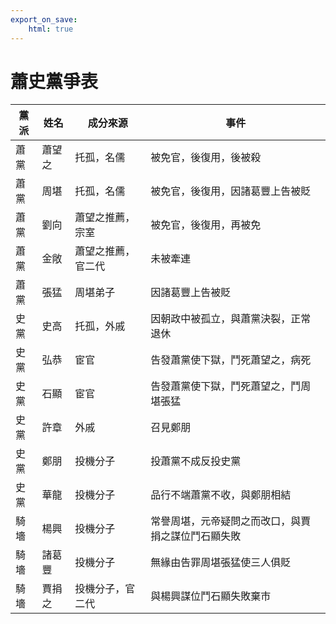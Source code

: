 ```yaml
---
export_on_save:
    html: true
---
```


# 蕭史黨爭表

黨派|姓名|成分來源|事件
--|--|--|--
蕭黨|蕭望之|托孤，名儒|被免官，後復用，後被殺
蕭黨|周堪|托孤，名儒|被免官，後復用，因諸葛豐上告被貶
蕭黨|劉向|蕭望之推薦，宗室|被免官，後復用，再被免
蕭黨|金敞|蕭望之推薦，官二代|未被牽連
蕭黨|張猛|周堪弟子|因諸葛豐上告被貶
史黨|史高|托孤，外戚|因朝政中被孤立，與蕭黨決裂，正常退休
史黨|弘恭|宦官|告發蕭黨使下獄，鬥死蕭望之，病死
史黨|石顯|宦官|告發蕭黨使下獄，鬥死蕭望之，鬥周堪張猛
史黨|許章|外戚|召見鄭朋
史黨|鄭朋|投機分子|投蕭黨不成反投史黨
史黨|華龍|投機分子|品行不端蕭黨不收，與鄭朋相結
騎墻|楊興|投機分子|常譽周堪，元帝疑問之而改口，與賈捐之謀位鬥石顯失敗
騎墻|諸葛豐|投機分子|無緣由告罪周堪張猛使三人俱貶
騎墻|賈捐之|投機分子，官二代|與楊興謀位鬥石顯失敗棄市